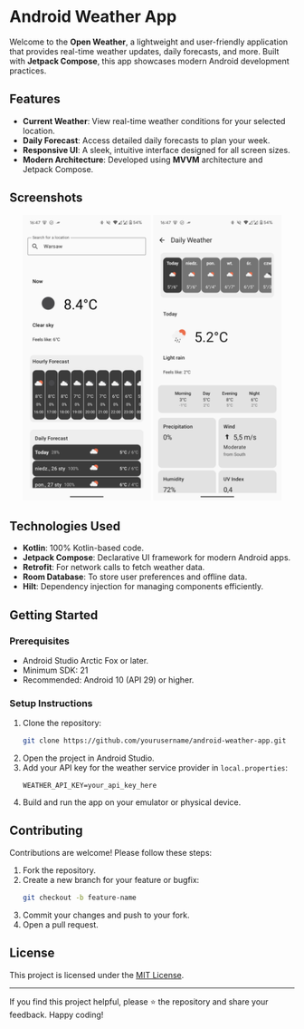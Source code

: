# Android Weather App

Welcome to the **Open Weather**, a lightweight and user-friendly application that provides real-time weather updates, daily forecasts, and more. Built with **Jetpack Compose**, this app showcases modern Android development practices.

## Features

- **Current Weather**: View real-time weather conditions for your selected location.
- **Daily Forecast**: Access detailed daily forecasts to plan your week.
- **Responsive UI**: A sleek, intuitive interface designed for all screen sizes.
- **Modern Architecture**: Developed using **MVVM** architecture and Jetpack Compose.

## Screenshots

<p align="center">
  <img src="screenshots/mainscreen.png" alt="Main Screen" width="45%">
  <img src="screenshots/dailyweather.png" alt="Daily Weather Screen" width="45%">
</p>

## Technologies Used

- **Kotlin**: 100% Kotlin-based code.
- **Jetpack Compose**: Declarative UI framework for modern Android apps.
- **Retrofit**: For network calls to fetch weather data.
- **Room Database**: To store user preferences and offline data.
- **Hilt**: Dependency injection for managing components efficiently.

## Getting Started

### Prerequisites
- Android Studio Arctic Fox or later.
- Minimum SDK: 21
- Recommended: Android 10 (API 29) or higher.

### Setup Instructions

1. Clone the repository:
   ```bash
   git clone https://github.com/yourusername/android-weather-app.git
   ```
2. Open the project in Android Studio.
3. Add your API key for the weather service provider in `local.properties`:
   ```properties
   WEATHER_API_KEY=your_api_key_here
   ```
4. Build and run the app on your emulator or physical device.

## Contributing

Contributions are welcome! Please follow these steps:

1. Fork the repository.
2. Create a new branch for your feature or bugfix:
   ```bash
   git checkout -b feature-name
   ```
3. Commit your changes and push to your fork.
4. Open a pull request.

## License

This project is licensed under the [MIT License](LICENSE).

---

If you find this project helpful, please ⭐ the repository and share your feedback. Happy coding!

